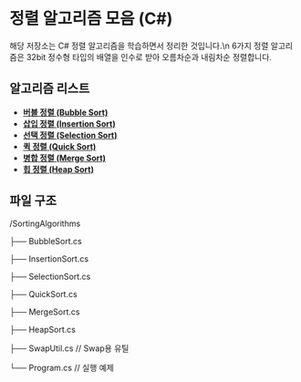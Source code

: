 # 정렬 알고리즘 모음 (C#)

해당 저장소는 C# 정렬 알고리즘을 학습하면서 정리한 것입니다.\n
6가지 정렬 알고리즘은 32bit 정수형 타입의 배열을 인수로 받아 오름차순과 내림차순 정렬합니다.

## 알고리즘 리스트
- [**버블 정렬 (Bubble Sort)**](https://github.com/Leekiahn/SortingAlgorithm/blob/main/SortingAlgorithm/BubbleSort.cs)
- [**삽입 정렬 (Insertion Sort)**](https://github.com/Leekiahn/SortingAlgorithm/blob/main/SortingAlgorithm/InsertionSort.cs)
- [**선택 정렬 (Selection Sort)**](https://github.com/Leekiahn/SortingAlgorithm/blob/main/SortingAlgorithm/SelectionSort.cs)
- [**퀵 정렬 (Quick Sort)**](https://github.com/Leekiahn/SortingAlgorithm/blob/main/SortingAlgorithm/QuickSort.cs)
- [**병합 정렬 (Merge Sort)**](https://github.com/Leekiahn/SortingAlgorithm/blob/main/SortingAlgorithm/MergeSort.cs)
- [**힙 정렬 (Heap Sort)**](https://github.com/Leekiahn/SortingAlgorithm/blob/main/SortingAlgorithm/HeapSort.cs)

## 파일 구조

/SortingAlgorithms

├── BubbleSort.cs

├── InsertionSort.cs

├── SelectionSort.cs

├── QuickSort.cs

├── MergeSort.cs

├── HeapSort.cs

├── SwapUtil.cs // Swap용 유틸

└── Program.cs // 실행 예제
